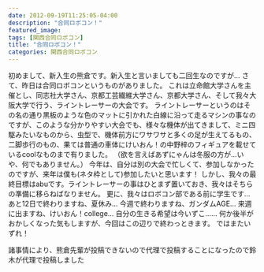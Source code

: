 ```yaml
---
date: 2012-09-19T11:25:05-04:00
description: "合同ロボコン！"
featured_image: 
tags: [関西合同ロボコン]
title: "合同ロボコン！"
categories: 関西合同ロボコン
---
```


初めまして、新入生の熊倉です。新入生と言いましても二回生なのですが…
さて、昨日は合同ロボコンというものがありました。
これは立命館大学さんを主催とし、同志社大学さん、京都工芸繊維大学さん、京都大学さん、そして我々大阪大学で行う、ライントレーサーの大会です。
ライントレーサーというのはその名の通り黒板のような色のマットに引かれた白線に沿って走るマシンの事なのですが、このような分かりやすい大会でも、様々な機体が出てきまして、ミニ四駆みたいなものから、虫型で、機体前方にワサワサと多くの足が生えてるもの、二脚歩行のもの、果ては普通の車体にけいおん！の中野梓のフィギュアを載せているcoolなものまで有りました。
（欲を言えばあずにゃんは冬服の方が…いや、何でもありません。）
今年は、自分は別の大会で忙しくて、参加しなかったのですが、来年は僕も(ネタ枠として)参加したいと思います！
しかし、我々の最終目標はabuです。ライントレーサーの事はひとまず置いておき、我々はそちらの準備に移らねばなりません。
更に、我々はロボコン部である前に学生です…
あと12日で終わりますね、夏休み…
今週で終わりますね、ガンダムAGE…
来週に出ますね、けいおん！college…
自分の生きる希望は今いずこ……
何か後半がおかしくなった気もしますが、今回はこの辺りで終わっときます。
ではまたいずれ！
 
諸事情により、熊倉先輩が投稿できないので代理で投稿することになったので鈴木が代理で投稿しました
